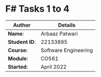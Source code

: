 # F# Tasks 1 to 4

| Author | Details |
| ---- | ---- |
**Name**: | Arbaaz Patwari  |
**Student ID**: | 22133895 |
**Course:** | Software Engineering |
**Module**: | CO561 |
**Started**: | April 2022 |  
